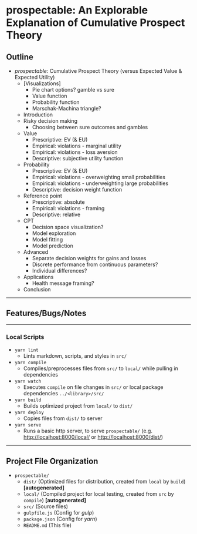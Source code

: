 <!--lint disable first-level-heading -->

# prospectable: An Explorable Explanation of Cumulative Prospect Theory

<!--lint enable first-level-heading -->

## Outline

- *prospectable*: Cumulative Prospect Theory (versus Expected Value & Expected Utility)
  - [Visualizations]
    - Pie chart options? gamble vs sure
    - Value function
    - Probability function
    - Marschak-Machina triangle?
  - Introduction
  - Risky decision making
    - Choosing between sure outcomes and gambles
  - Value
    - Prescriptive: EV (& EU)
    - Empirical: violations - marginal utility
    - Empirical: violations - loss aversion
    - Descriptive: subjective utility function
  - Probability
    - Prescriptive: EV (& EU)
    - Empirical: violations - overweighting small probabilities
    - Empirical: violations - underweighting large probabilities
    - Descriptive: decision weight function
  - Reference point
    - Prescriptive: absolute
    - Empirical: violations - framing
    - Descriptive: relative
  - CPT
    - Decision space visualization?
    - Model exploration
    - Model fitting
    - Model prediction
  - Advanced
    - Separate decision weights for gains and losses
    - Discrete performance from continuous parameters?
    - Individual differences?
  - Applications
    - Health message framing?
  - Conclusion

---

## Features/Bugs/Notes

---

### Local Scripts

- `yarn lint`
  - Lints markdown, scripts, and styles in `src/`
- `yarn compile`
  - Compiles/preprocesses files from `src/` to `local/` while pulling in dependencies
- `yarn watch`
  - Executes `compile` on file changes in `src/` or local package dependencies `../<library>/src/`
- `yarn build`
  - Builds optimized project from `local/` to `dist/`
- `yarn deploy`
  - Copies files from `dist/` to server
- `yarn serve`
  - Runs a basic http server, to serve `prospectable/` (e.g. <http://localhost:8000/local/> or <http://localhost:8000/dist/>)

---

## Project File Organization

- `prospectable/`
  - `dist/` (Optimized files for distribution, created from `local` by `build`)
    **\[autogenerated\]**
  - `local/` (Compiled project for local testing, created from `src` by `compile`)
    **\[autogenerated\]**
  - `src/` (Source files)
  - `gulpfile.js` (Config for *gulp*)
  - `package.json` (Config for *yarn*)
  - `README.md` (This file)
